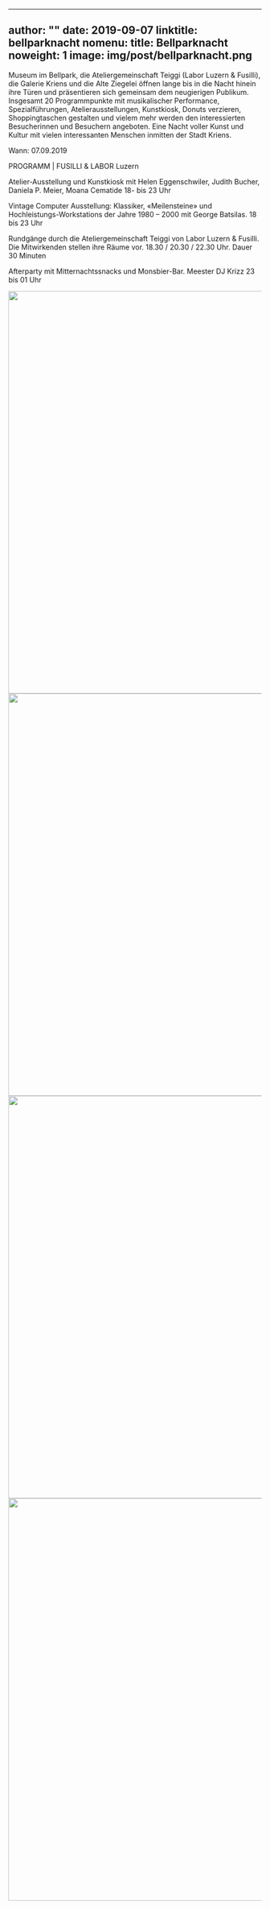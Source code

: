 
---
author: ""
date: 2019-09-07
linktitle: bellparknacht
nomenu:
title: Bellparknacht
noweight: 1
image: img/post/bellparknacht.png
---

Museum im Bellpark, die Ateliergemeinschaft Teiggi
(Labor Luzern & Fusilli), die Galerie Kriens und die Alte
Ziegelei öffnen lange bis in die Nacht hinein ihre Türen und
präsentieren sich gemeinsam dem neugierigen Publikum.
Insgesamt 20 Programmpunkte mit musikalischer Performance,
Spezialführungen, Atelierausstellungen, Kunstkiosk,
Donuts verzieren, Shoppingtaschen gestalten und vielem
mehr werden den interessierten Besucherinnen und Besuchern
angeboten. Eine Nacht voller Kunst und Kultur mit vielen interessanten Menschen inmitten der Stadt Kriens.


Wann: 07.09.2019

PROGRAMM | FUSILLI & LABOR Luzern

Atelier-Ausstellung und Kunstkiosk mit Helen Eggenschwiler,
Judith Bucher, Daniela P. Meier, Moana Cematide
18- bis 23 Uhr

Vintage Computer Ausstellung: Klassiker, «Meilensteine»
und Hochleistungs-Workstations der Jahre 1980 – 2000 mit
George Batsilas.
18 bis 23 Uhr

Rundgänge durch die Ateliergemeinschaft Teiggi von Labor
Luzern & Fusilli. Die Mitwirkenden stellen ihre Räume vor.
18.30 / 20.30 / 22.30 Uhr. Dauer 30 Minuten

Afterparty mit Mitternachtssnacks und Monsbier-Bar.
Meester DJ Krizz
23 bis 01 Uhr


<img src="/img/post/belli1.jpg" wheigt="400" width="800">

<img src="/img/post/belli2.jpg" wheigt="400" width="800">

<img src="/img/post/bellpark3.jpg" wheigt="400" width="800">

<img src="/img/post/bellpark4.jpg" wheigt="400" width="800">
